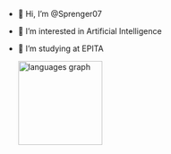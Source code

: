 - 👋 Hi, I’m @Sprenger07
- 👀 I’m interested in Artificial Intelligence 
- 🌱 I’m studying at EPITA


  <img src="https://github-readme-stats.vercel.app/api/top-langs?username=sprenger07&locale=en&hide_title=false&layout=compact&card_width=640&langs_count=5&theme=dracula&hide_border=false&order=2" height="150" alt="languages graph"  />




